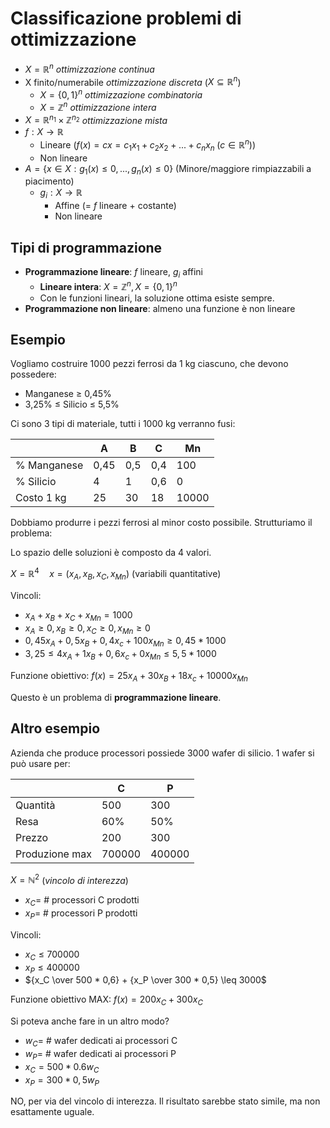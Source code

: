 # Classificazione problemi di ottimizzazione

- $X= \mathbb{R}^n$ *ottimizzazione continua*
- X finito/numerabile *ottimizzazione discreta* ($X \subseteq \mathbb{R}^n$)
    - $X=\{0,1\}^n$ *ottimizzazione combinatoria*
    - $X= \mathbb{Z}^n$ *ottimizzazione intera*
- $X= \mathbb{R}^{n_1} \times \mathbb{Z}^{n_2}$ *ottimizzazione mista*
- $f: X \rightarrow \mathbb{R}$
    - Lineare ($f(x)=cx=c_1x_1+c_2x_2+...+c_nx_n \; (c \in \mathbb{R}^n))$
    - Non lineare
- $A=\{x \in X : g_1(x) \leq 0,...,g_n(x) \leq 0\}$ (Minore/maggiore rimpiazzabili a piacimento)
    - $g_i:X \rightarrow \mathbb{R}$
        - Affine (= $f$ lineare + costante)
        - Non lineare

## Tipi di programmazione

- **Programmazione lineare**: $f$ lineare, $g_i$ affini
    - **Lineare intera**: $X= \mathbb{Z}^n, X=\{0,1\}^n$
    - Con le funzioni lineari, la soluzione ottima esiste sempre.
- **Programmazione non lineare**: almeno una funzione è non lineare

## Esempio

Vogliamo costruire 1000 pezzi ferrosi da 1 kg ciascuno, che devono possedere:

- Manganese $\geq$ 0,45%
- 3,25% $\leq$ Silicio $\leq$ 5,5%

Ci sono 3 tipi di materiale, tutti i 1000 kg verranno fusi:

|     | A   | B   | C   | Mn  |
| --- | --- | --- | --- | --- |
| % Manganese | 0,45 | 0,5 | 0,4 | 100 |
| % Silicio | 4   | 1   | 0,6 | 0   |
| Costo 1 kg | 25  | 30  | 18  | 10000 |

Dobbiamo produrre i pezzi ferrosi al minor costo possibile. Strutturiamo il problema:

Lo spazio delle soluzioni è composto da 4 valori.

$X=\mathbb{R}^4 \quad x=(x_A,x_B,x_C,x_{Mn})$ (variabili quantitative)

Vincoli:

- $x_A+x_B+x_C+x_{Mn}=1000$
- $x_A \geq 0,x_B \geq 0,x_C \geq 0,x_{Mn} \geq 0$
- $0,45x_A+0,5x_B+0,4x_c+100x_{Mn} \geq 0,45 * 1000$
- $3,25 \leq 4x_A+1x_B+0,6x_c+0x_{Mn} \leq 5,5 * 1000$

Funzione obiettivo: $f(x)=25x_A+30x_B+18x_c+10000x_{Mn}$

Questo è un problema di **programmazione lineare**.

## Altro esempio

Azienda che produce processori possiede 3000 wafer di silicio. 1 wafer si può usare per:

|     | C   | P   |
| --- | --- | --- |
| Quantità | 500 | 300 |
| Resa | 60% | 50% |
| Prezzo | 200 | 300 |
| Produzione max | 700000 | 400000 |

$X=\mathbb{N}^2$ (*vincolo di interezza*)

- $x_C=$ # processori C prodotti
- $x_P=$ # processori P prodotti

Vincoli:

- $x_C \leq 700000$
- $x_P \leq 400000$
- ${x_C \over 500 * 0,6} + {x_P \over 300 * 0,5} \leq 3000$

Funzione obiettivo MAX: $f(x)=200x_C+300x_C$

Si poteva anche fare in un altro modo?

- $w_C=$ # wafer dedicati ai processori C
- $w_P=$ # wafer dedicati ai processori P
- $x_C=500*0.6w_C$
- $x_P=300*0,5w_P$

NO, per via del vincolo di interezza. Il risultato sarebbe stato simile, ma non esattamente uguale.